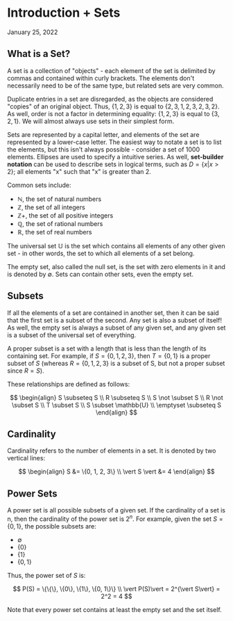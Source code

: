# Introduction + Sets
January 25, 2022

## What is a Set?

A set is a collection of "objects" - each element of the set is delimited by commas and contained within curly brackets. The elements don't necessarily need to be of the same type, but related sets are very common.

Duplicate entries in a set are disregarded, as the objects are considered "copies" of an original object. Thus, $\{1, 2, 3\}$ is equal to $\{2, 3, 1, 2, 3, 2, 3, 2\}$. As well, order is not a factor in determining equality: $\{ 1, 2, 3\}$ is equal to $\{3, 2, 1\}$. We will almost always use sets in their simplest form.

Sets are represented by a capital letter, and elements of the set are represented by a lower-case letter. The easiest way to notate a set is to list the elements, but this isn't always possible - consider a set of 1000 elements. Ellipses are used to specify a intuitive series. As well, **set-builder notation** can be used to describe sets in logical terms, such as $D = \{x \vert x \gt 2 \}$; all elements "x" such that "x" is greater than 2.

Common sets include:
- $\mathbb{N}$, the set of natural numbers
- $\mathbb{Z}$, the set of all integers
- $\mathbb{Z}+$, the set of all positive integers
- $\mathbb{Q}$, the set of rational numbers
- $\mathbb{R}$, the set of real numbers

The universal set $\mathbb{U}$ is the set which contains all elements of any other given set - in other words, the set to which all elements of a set belong.

The empty set, also called the null set, is the set with zero elements in it and is denoted by $\emptyset$. Sets can contain other sets, even the empty set.

## Subsets
If all the elements of a set are contained in another set, then it can be said that the first set is a subset of the second. Any set is also a subset of itself! As well, the empty set is always a subset of any given set, and any given set is a subset of the universal set of everything.

A proper subset is a set with a length that is less than the length of its containing set. For example, if $S = \{0, 1, 2, 3\}$, then $T = \{0, 1\}$ is a proper subset of $S$ (whereas $R = \{0, 1, 2, 3\}$ is a subset of S, but not a proper subset since $R = S$).

These relationships are defined as follows:

$$
\begin{align}
S \subseteq S \\
R \subseteq S \\
S \not \subset S \\
R \not \subset S \\
T \subset S \\
S \subset \mathbb{U} \\
\emptyset \subseteq S
\end{align}
$$

## Cardinality
Cardinality refers to the number of elements in a set. It is denoted by two vertical lines:

$$ 
\begin{align}
S &= \{0, 1, 2, 3\} \\
\vert S \vert &= 4
\end{align}
$$

## Power Sets
A power set is all possible subsets of a given set. If the cardinality of a set is n, then the cardinality of the power set is $2^{n}$. For example, given the set $S = \{0, 1\}$, the possible subsets are:

- $\emptyset$
- $\{0\}$
- $\{1\}$
- $\{0, 1\}$

Thus, the power set of $S$ is:

$$
P(S) = \{\{\}, \{0\}, \{1\}, \{0, 1\}\} \\
\vert P(S)\vert = 2^{\vert S\vert} = 2^2 = 4
$$

Note that every power set contains at least the empty set and the set itself.